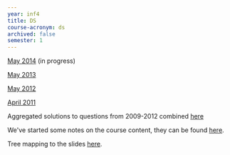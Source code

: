 ```yaml
---
year: inf4
title: DS
course-acronym: ds
archived: false
semester: 1
---
```


[May 2014](https://docs.google.com/document/d/1xBJ7DRw832LN_PvdfqMk7KU5KN3x2TcGnyKt0cXTPsU/edit?usp=sharing) (in progress)

[May 2013](https://docs.google.com/document/d/1dVzgHCoTIMwPiO7S7yQ-k1FPNae44gReY-u6ig_POUc/edit?usp=sharing)

[May 2012](https://docs.google.com/document/d/1vCMe5gtEKoZfdeBQuT_VCdYnICKGZ7hY-DfEuWZOjl4/edit?usp=sharing)

[April 2011](https://docs.google.com/document/d/1zAtwmQLVKUOASgfyS1Qg4wMMLtTUZM43hfow5KcZW8E/edit)

Aggregated solutions to questions from 2009-2012 combined [here](https://docs.google.com/document/d/1zLOOhtPX4VK5C_6_VvombYvRpW0R3JIIu_j5IdL48SE/edit?usp=sharing)

We've started some notes on the course content, they can be found [here](https://docs.google.com/document/d/1T0qcxo0w-l3swGhHev_FWefC03jFdTbthDITgHGAgds/edit?usp=sharing).

Tree mapping to the slides [here](https://docs.google.com/document/d/1OQtq3SmGo48gA4mugOhhF1gQX9C0JjmvWKH36-G3WUA/edit).
